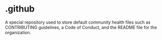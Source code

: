 # .github
A special repository used to store default community health files such as CONTRIBUTING guidelines, a Code of Conduct, and the README file for the organization.
